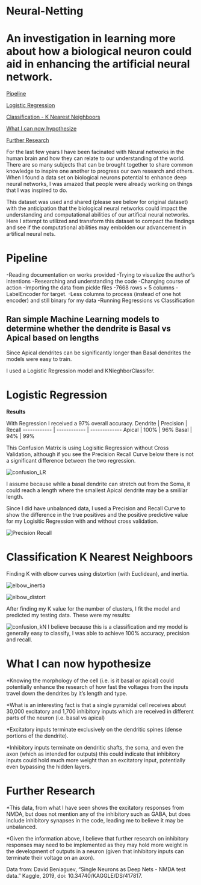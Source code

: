 # Neural-Netting

# An investigation in learning more about how a biological neuron could aid in enhancing the artificial neural network.

[Pipeline](#Pipeline)

[Logistic Regression](#Logistic-Regression)

[Classification - K Nearest Neighboors](#Classification-K-Nearest-Neighboors)

[What I can now hypothesize](#What-I-can-now-hypothesize)

[Further Research](#Further-Research)

For the last few years I have been facinated with Neural networks in the human brain and how they can relate to our understanding of the world. There are so many subjects that can be brought together to share common knowledge to inspire one another to progress our own research and others. When I found a data set on biological neurons potential to enhance deep neural networks, I was amazed that people were already working on things that I was inspired to do. 

This dataset was used and shared (please see below for original dataset) with the anticipation that the biological neural networks could impact the understanding and computational abilities of our artifical neural networks. Here I attempt to utilized and transform this dataset to compact the findings and see if the computational abilities may embolden our advancement in artifical neural nets. 

# Pipeline
-Reading documentation on works provided
  -Trying to visualize the author’s intentions
-Researching and understanding the code
   -Changing course of action
-Importing the data from pickle files
   -7668 rows × 5 columns
-LabelEncoder for target.
   -Less columns to process (instead of one hot encoder) and still binary for my data
-Running Regressions vs Classification 

## Ran simple Machine Learning models to determine whether the dendrite is Basal vs Apical based on lengths
 
 Since Apical dendrites can be significantly longer than Basal dendrites the models were easy to train. 

I used a Logistic Regression model and KNieghborClassifer.

# Logistic Regression
**Results**

With Regression I received a 97% overall accuracy. 
Dendrite | Precision | Recall
------------ | ------------ | -------------
Apical | 100% | 96%
Basal | 94% |  99%

This Confusion Matrix is using Logisitic Regression without Cross Validation, although if you see the Precision Recall Curve below there is not a significant difference between the two regression. 

![confusion_LR](https://user-images.githubusercontent.com/61055286/126071810-f17ed2d2-cff4-4035-aaef-f2632fa154c9.png)

I assume because while a basal dendrite can stretch out from the Soma, it could reach a length where the smallest Apical dendrite may be a smililar length.

Since I did have unbalanced data, I used a Precision and Recall Curve to show the difference in the true positives and the positive predictive value for my Logisitic Regression with and without cross validation. 

![Precision Recall](https://user-images.githubusercontent.com/61055286/126071697-3db8d454-aece-4417-bbe8-1fde7b124a21.png)  

# Classification K Nearest Neighboors
Finding K with elbow curves using distortion (with Euclidean), and inertia. 

![elbow_inertia](https://user-images.githubusercontent.com/61055286/126071755-6b385a4c-49ca-4660-8e1f-2cfb56958c48.png)

![elbow_distort](https://user-images.githubusercontent.com/61055286/126071757-cb77ce1e-1186-4af1-9647-ed2643fc5022.png)

After finding my K value for the number of clusters, I fit the model and predicted my testing data. These were my results: 

![confusion_kN](https://user-images.githubusercontent.com/61055286/126071761-d220cd51-3bbe-4e3b-9553-9afde2b07f14.png)
I believe because this is a classification and my model is generally easy to classify, I was able to achieve 100% accuracy, precision and recall. 

# What I can now hypothesize
*Knowing the morphology of the cell (i.e. is it basal or apical) could potentially enhance the research of how fast the voltages from the inputs travel down the dendrites by it’s length and type. 

*What is an interesting fact is that a single pyramidal cell receives about 30,000 excitatory and 1,700 inhibitory inputs which are received in different parts of the neuron (i.e. basal vs apical)

*Excitatory inputs terminate exclusively on the dendritic spines (dense portions of the dendrite).

*Inhibitory inputs terminate on dendritic shafts, the soma, and even the axon (which as intended for outputs) this could indicate that inhibitory inputs could hold much more weight than an excitatory input, potentially even bypassing the hidden layers. 

# Further Research

*This data, from what I have seen shows the excitatory responses from NMDA, but does not mention any of the inhibitory such as GABA, but does include inhibitory synapses in the code, leading me to believe it may be unbalanced. 

*Given the information above, I believe that further research on inhibitory responses may need to be implemented as they may hold more weight in the development of outputs in a neuron (given that inhibitory inputs can terminate their voltage on an axon).


Data from: David Beniaguev, “Single Neurons as Deep Nets - NMDA test data.” Kaggle, 2019, doi: 10.34740/KAGGLE/DS/417817.

